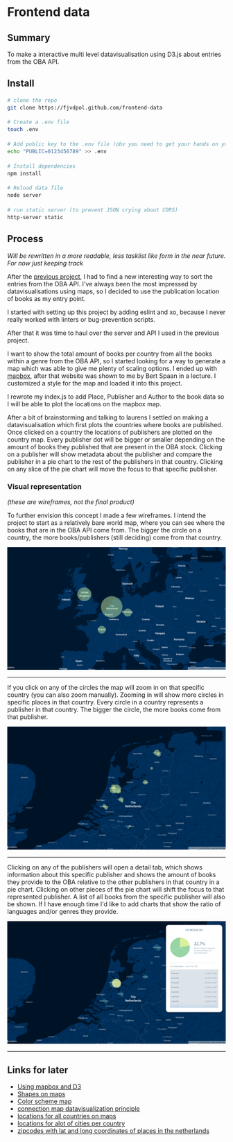 # Frontend data

## Summary
To make a interactive multi level datavisualisation using D3.js about entries from the OBA API.

## Install
```bash
# clone the repo
git clone https://fjvdpol.github.com/frontend-data

# Create a .env file
touch .env

# Add public key to the .env file (obv you need to get your hands on your own public key)
echo "PUBLIC=0123456789" >> .env

# Install dependencies
npm install

# Reload data file
node server

# run static server (to prevent JSON crying about CORS)
http-server static
```

## Process
*Will be rewritten in a more readable, less tasklist like form in the near future. For now just keeping track*   

After the [previous project](https://github.com/fjvdpol/functional-programming), I had to find a new interesting way to sort the entries from the OBA API.
I've always been the most impressed by datavisualisations using maps, so I decided to use the publication location of books as my entry point.

I started with setting up this project by adding eslint and xo, because I never really worked with linters or bug-prevention scripts.

After that it was time to haul over the server and API I used in the previous project.

I want to show the total amount of books per country from all the books within a genre from the OBA API, so I started looking for a way to generate a map which was able to give me plenty of scaling options. I ended up with [mapbox](https://www.mapbox.com/), after that website was shown to me by Bert Spaan in a lecture. I customized a style for the map and loaded it into this project.

I rewrote my index.js to add Place, Publisher and Author to the book data so I will be able to plot the locations on the mapbox map.

After a bit of brainstorming and talking to laurens I settled on making a datavisualisation which first plots the countries where books are published. Once clicked on a country the locations of publishers are plotted on the country map. Every publisher dot will be bigger or smaller depending on the amount of books they published that are present in the OBA stock. Clicking on a publisher will show metadata about the publisher and compare the publisher in a pie chart to the rest of the publishers in that country.
Clicking on any slice of the pie chart will move the focus to that specific publisher.

### Visual representation
*(these are wireframes, not the final product)*  

To further envision this concept I made a few wireframes. I intend the project to start as a relatively bare world map, where you can see where the books that are in the OBA API come from. The bigger the circle on a country, the more books/publishers (still deciding) come from that country.

![map overview europe](docs/wireframe-1.png)

---
If you click on any of the circles the map will zoom in on that specific country (you can also zoom manually). Zooming in will show more circles in specific places in that country. Every circle in a country represents a publisher in that country. The bigger the circle, the more books come from that publisher.

![map overview europe](docs/wireframe-2.png)

---
Clicking on any of the publishers will open a detail tab, which shows information about this specific publisher and shows the amount of books they provide to the OBA relative to the other publishers in that country in a pie chart. Clicking on other pieces of the pie chart will shift the focus to that represented publisher.
A list of all books from the specific publisher will also be shown.
If I have enough time I'd like to add charts that show the ratio of languages and/or genres they provide.

![map overview europe](docs/wireframe-3.png)

---


## Links for later
* [Using mapbox and D3](https://github.com/jorditost/mapboxgl-d3-playground)
* [Shapes on maps](http://turfjs.org/)
* [Color scheme map](https://www.htmlcsscolor.com/hex/00305C)
* [connection map datavisualization principle](https://datavizcatalogue.com/methods/connection_map.html)
* [locations for all countries on maps](https://developers.google.com/public-data/docs/canonical/countries_csv)
* [locations for alot of cities per country](https://simplemaps.com/data/world-cities)
* [zipcodes with lat and long coordinates of places in the netherlands](https://github.com/bobdenotter/4pp)
